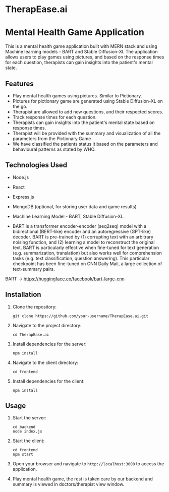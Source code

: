 # TherapEase.ai


# Mental Health Game Application

This is a mental health game application built with MERN stack and using Machine learning models - BART and Stable Diffusion-Xl. The application allows users to play games using pictures, and based on the response times for each question, therapists can gain insights into the patient's mental state.

## Features

- Play mental health games using pictures. Similar to Pictionary.
- Pictures for pictionary game are generated using Stable Diffusion-XL on the go.
- Therapist are allowed to add new questions, and their respected scores.
- Track response times for each question.
- Therapists can gain insights into the patient's mental state based on response times.
- Therapist will be provided with the summary and visualization of all the parameters from the Pictionary Game
- We have classified the patients status it based on the parameters and behavioural patterns as stated by WHO.

## Technologies Used

- Node.js
- React
- Express.js
- MongoDB (optional, for storing user data and game results)
- Machine Learning Model - BART, Stable Diffusion-XL.

- BART is a transformer encoder-encoder (seq2seq) model with a bidirectional (BERT-like) encoder and an autoregressive (GPT-like) decoder. BART is pre-trained by (1) corrupting text with an arbitrary noising function, and (2) learning a model to reconstruct the original text.
BART is particularly effective when fine-tuned for text generation (e.g. summarization, translation) but also works well for comprehension tasks (e.g. text classification, question answering). This particular checkpoint has been fine-tuned on CNN Daily Mail, a large collection of text-summary pairs.

BART -> https://huggingface.co/facebook/bart-large-cnn


## Installation

1. Clone the repository:

    ```
    git clone https://github.com/your-username/TherapEase.ai.git
    ```

2. Navigate to the project directory:

    ```
    cd TherapEase.ai
    ```

3. Install dependencies for the server:

    ```
    npm install
    ```

4. Navigate to the client directory:

    ```
    cd frontend
    ```

5. Install dependencies for the client:

    ```
    npm install
    ```

## Usage

1. Start the server:

    ```
    cd backend
    node index.js
    ```

2. Start the client:

    ```
    cd frontend
    npm start
    ```

3. Open your browser and navigate to `http://localhost:3000` to access the application.

4. Play mental health game, the rest is taken care by our backend and summary is viewed in doctors/therapist view window.

